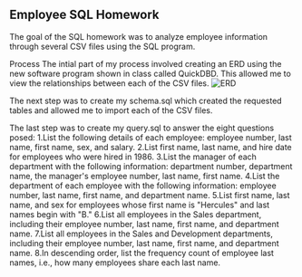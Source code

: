## Employee SQL Homework

The goal of the SQL homework was to analyze employee information through several CSV files using the SQL program.

Process
The intial part of my process involved creating an ERD using the new software program shown in class called QuickDBD. This allowed me to view the
relationships between each of the CSV files.
![ERD](EmployeeSQL/QuickDBD-EMPSQL.png)

The next step was to create my schema.sql which created the requested tables and allowed me to import each of the CSV files. 

The last step was to create my query.sql to answer the eight questions posed:
1.List the following details of each employee: employee number, last name, first name, sex, and salary.
2.List first name, last name, and hire date for employees who were hired in 1986.
3.List the manager of each department with the following information: department number, department name, the manager's employee number, last name, first name.
4.List the department of each employee with the following information: employee number, last name, first name, and department name.
5.List first name, last name, and sex for employees whose first name is "Hercules" and last names begin with "B."
6.List all employees in the Sales department, including their employee number, last name, first name, and department name.
7.List all employees in the Sales and Development departments, including their employee number, last name, first name, and department name.
8.In descending order, list the frequency count of employee last names, i.e., how many employees share each last name.



